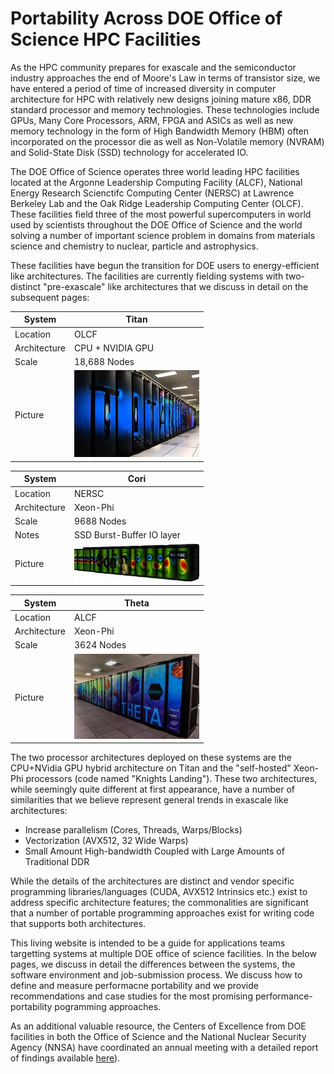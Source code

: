 # Portability Across DOE Office of Science HPC Facilities

As the HPC community prepares for exascale and the semiconductor industry approaches the end of Moore's Law in terms of transistor size, we have entered a 
period of time of increased diversity in computer architecture for HPC with relatively new designs joining mature x86, DDR standard processor and memory 
technologies. These technologies include GPUs, Many Core Processors, ARM, FPGA and ASICs as well as new memory technology in the form of High Bandwidth 
Memory (HBM) often incorporated on the processor die as well as Non-Volatile memory (NVRAM) and Solid-State Disk (SSD) technology for accelerated IO. 

The DOE Office of Science operates three world leading HPC facilities located at the Argonne Leadership Computing Facility (ALCF), National Energy Research 
Scienctifc Computing Center (NERSC) at Lawrence Berkeley Lab and the Oak Ridge Leadership Computing Center (OLCF). These facilities field three of the most 
powerful supercomputers in world used by scientists throughout the DOE Office of Science and the world solving a 
number of important science problem in domains from materials science and chemistry to nuclear, particle and astrophysics. 

These facilities have begun the transition for DOE users to energy-efficient like architectures. The facilities are currently fielding 
systems with two-distinct "pre-exascale" like architectures that we discuss in detail on the subsequent pages: 


| System   | Titan    |
|----------|----------|
| Location | OLCF     |
| Architecture | CPU + NVIDIA GPU |
| Scale | 18,688 Nodes |
| Picture | <img src="images/titan.opt.jpg" width=200> |


| System   | Cori    |
|----------|----------|
| Location | NERSC     |
| Architecture | Xeon-Phi |
| Scale | 9688 Nodes |
| Notes | SSD Burst-Buffer IO layer |
| Picture | <img src="images/cori.opt.jpg" width=200> |

| System   | Theta    |
|----------|----------|
| Location | ALCF     |
| Architecture | Xeon-Phi |
| Scale | 3624 Nodes |
| Picture | <img src="images/theta.opt.jpg" width=200> |

The two processor architectures deployed on these systems are the CPU+NVidia GPU hybrid architecture on Titan and the "self-hosted" Xeon-Phi processors 
(code named "Knights Landing"). These two architectures, while seemingly quite different at first appearance, have a number of similarities that we believe 
represent general trends in exascale like architectures:

* Increase parallelism (Cores, Threads, Warps/Blocks)
* Vectorization (AVX512, 32 Wide Warps)
* Small Amount High-bandwidth Coupled with Large Amounts of Traditional DDR

While the details of the architectures are distinct and vendor specific programming libraries/languages (CUDA, AVX512 Intrinsics etc.) exist to address 
specific architecture features; the commonalities are significant that a number of portable programming approaches exist for writing code that supports both 
architectures. 

This living website is intended to be a guide for applications teams targetting systems at multiple DOE office of science facilities. In the below pages, we 
discuss in detail the differences between the systems, the software environment and job-submission process. We discuss how to define and measure performacne 
portability and we provide recommendations and case studies for the most promising performance-portability pogramming approaches.

As an additional valuable resource, the Centers of Excellence from DOE facilities in both the Office of Science and the National Nuclear Security Agency 
(NNSA) have coordinated an annual meeting with a detailed report of findings available [here](https://asc.llnl.gov/DOE-COE-Mtg-2016)).
